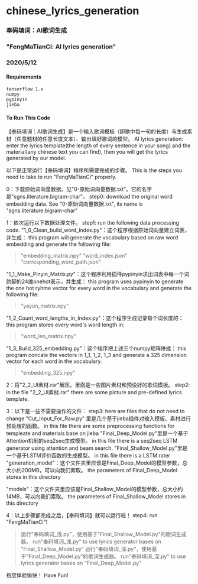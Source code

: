 # chinese_lyrics_generation
### 奉码填词：AI歌词生成
### "FengMaTianCi: AI lyrics generation"
### 2020/5/12 

#### Requirements

 ```
tensorflow 1.x
numpy
pypinyin
jieba
 ```
#### To Run This Code
【奉码填词：AI歌词生成】是一个输入歌词模板（即歌中每一句的长度）与生成素材（任意题材的任意长度文本）、输出填好歌词的模型。
AI lyrics generation: enter the lyrics template(the length of every sentence in your song) and the material(any chinese text you can find), then you will get the lyrics generated by our model.

以下是正常运行【奉码填词】程序所需要完成的步骤。
This is the steps you need to take to run "FengMaTianCi" properly.

0：下载原始词向量数据。见"0-原始词向量数据.txt"。它的名字是"sgns.literature.bigram-char"。
step0: download the original word embedding data. See "0-原始词向量数据.txt", its name is "sgns.literature.bigram-char"

1：依次运行以下数据处理文件。
step1: run the following data processing code.
"1_0_Clean_build_word_index.py"：这个程序根据原始词向量建立词表，并生成：
this program will generate the vocabulary based on raw word embedding and generate the following file:
>"embedding_matrix.npy"
>"word_index.json"
>"corresponding_word_path.json"

"1_1_Make_Pinyin_Matrix.py"：这个程序利用插件pypinyin求出词表中每一个词韵脚的24维onehot表示，并生成：
this program uses pypinyin to generate the one hot ryhme vector for every word in the vocabulary and generate the following file: 
>"yayun_matrix.npy"

"1_2_Count_word_lengths_in_Index.py"：这个程序生成记录每个词长度的：
this program stores every word's word length in:
>"word_len_matrix.npy"

"1_3_Build_325_embedding.py"：这个程序把上述三个numpy矩阵拼成：
this program concate the vectors in 1_1, 1_2, 1_3 and generate a 325 dimension vector for each word in the vocabulary.
>"embedding_325.npy"

2：将"2_2_UI素材.rar"解压。里面是一些图片素材和预设好的歌词模板。
step2: in the file "2_2_UI素材.rar" there are some picture and pre-defined lyrics template.

3：以下是一些不需要操作的文件：
step3: here are files that do not need to change
"Cut_Input_For_Raw.py" 里是几个基于jieba插件对输入模板、素材进行预处理的函数。
in this file there are some preprocessing functions for templeate and materials base on jieba
"Final_Deep_Model.py"里是一个基于Attention机制的seq2seq生成模型。
in this file there is a seq2seq LSTM generator using attention and beam search.
"Final_Shallow_Model.py"里是一个基于LSTM评价函数的生成模型。
in this file there is a LSTM rater
"generation_model"：这个文件夹里应该是Final_Deep_Model的模型参数，总大小约200MB，可以向我们索取。
the parameters of Final_Deep_Model stores in this directory

"models"：这个文件夹里应该是Final_Shallow_Model的模型参数，总大小约14MB，可以向我们索取。
the parameters of Final_Shallow_Model stores in this directory

4：以上步骤都完成之后，【奉码填词】就可以运行啦！
step4: run "FengMaTianCi"!
>运行"奉码填词_浅.py"，使用基于"Final_Shallow_Model.py"的歌词生成器。
  run"奉码填词_浅.py" to use lyrics generator bases on "Final_Shallow_Model.py"
>运行"奉码填词_深.py"，使用基于"Final_Deep_Model.py"的歌词生成器。
  run"奉码填词_深.py" to use lyrics generator bases on "Final_Deep_Model.py"

祝您体验愉快！
Have Fun!
